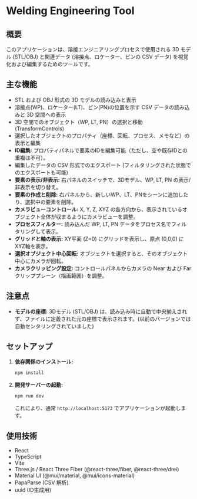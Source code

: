 # Welding Engineering Tool

## 概要

このアプリケーションは、溶接エンジニアリングプロセスで使用される 3D モデル (STL/OBJ) と関連データ (溶接点、ロケーター、ピンの CSV データ) を視覚化および編集するためのツールです。

## 主な機能

*   STL および OBJ 形式の 3D モデルの読み込みと表示
*   溶接点(WP)、ロケーター(LT)、ピン(PN)の位置を示す CSV データの読み込みと 3D 空間への表示
*   3D 空間でのオブジェクト（WP, LT, PN）の選択と移動 (TransformControls)
*   選択したオブジェクトのプロパティ（座標、回転、プロセス、メモなど）の表示と編集
*   **ID編集:** プロパティパネルで要素のIDを編集可能（ただし、空や既存IDとの重複は不可）。
*   編集したデータの CSV 形式でのエクスポート (フィルタリングされた状態でのエクスポートも可能)
*   **要素の表示/非表示:** 右パネルのスイッチで、3Dモデル、WP, LT, PN の表示/非表示を切り替え。
*   **要素の作成と削除:** 右パネルから、新しいWP、LT、PNをシーンに追加したり、選択中の要素を削除。
*   **カメラビューコントロール:** X, Y, Z, XYZ の各方向から、表示されているオブジェクト全体が収まるようにカメラビューを調整。
*   **プロセスフィルター:** 読み込んだ WP, LT, PN データをプロセス名でフィルタリングして表示。
*   **グリッドと軸の表示:** XY平面 (Z=0) にグリッドを表示し、原点 (0,0,0) にXYZ軸を表示。
*   **選択オブジェクト中心回転:** オブジェクトを選択すると、そのオブジェクト中心にカメラが回転。
*   **カメラクリッピング設定:** コントロールパネルからカメラの Near および Far クリッププレーン（描画範囲）を調整。

## 注意点

*   **モデルの座標:** 3Dモデル (STL/OBJ) は、読み込み時に自動で中央揃えされず、ファイルに定義された元の座標で表示されます。(以前のバージョンでは自動センタリングされていました)

## セットアップ

1.  **依存関係のインストール:**
    ```bash
    npm install
    ```

2.  **開発サーバーの起動:**
    ```bash
    npm run dev
    ```
    これにより、通常 `http://localhost:5173` でアプリケーションが起動します。

## 使用技術

*   React
*   TypeScript
*   Vite
*   Three.js / React Three Fiber (@react-three/fiber, @react-three/drei)
*   Material UI (@mui/material, @mui/icons-material)
*   PapaParse (CSV 解析)
*   uuid (ID生成用)